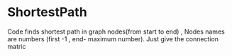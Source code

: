 # ShortestPath
Code finds shortest path in graph nodes(from start to end) , Nodes names are  numbers (first -1 , end- maximum number). Just give  the connection matric
